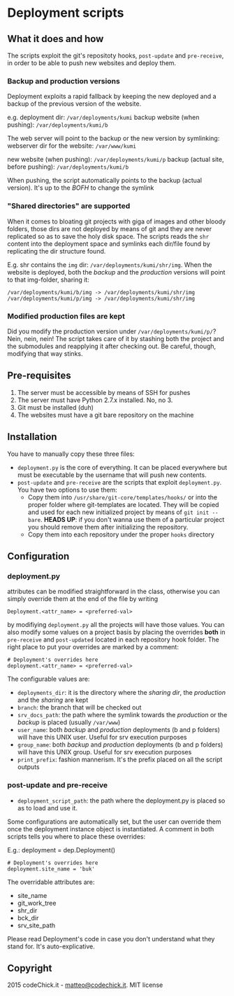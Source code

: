 # Deployment scripts

## What it does and how
The scripts exploit the git's repositoty hooks, `post-update` and `pre-receive`, in order to be able to push new websites
and deploy them.

### Backup and production versions
Deployment exploits a rapid fallback by keeping the new deployed and a backup of the previous version of the website.

e.g.
deployment dir: `/var/deployments/kumi`
backup website (when pushing): `/var/deployments/kumi/b`

The web server will point to the backup or the new version by symlinking:
webserver dir for the website: `/var/www/kumi`

new website (when pushing): `/var/deployments/kumi/p`
backup (actual site, before pushing): `/var/deployments/kumi/b`

When pushing, the script automatically points to the backup (actual version). It's up to the *BOFH* to change the symlink

### "Shared directories" are supported
When it comes to bloating git projects with giga of images and other bloody folders, those dirs are not deployed
by means of git and they are never replicated so as to save the holy disk space. The scripts reads the `shr` content
into the deployment space and symlinks each dir/file found by replicating the dir structure found.

E.g.
shr contains the `img` dir: `/var/deployments/kumi/shr/img`.
When the website is deployed, both the _backup_ and the _production_ versions will point to that img-folder, sharing it:

    /var/deployments/kumi/b/img -> /var/deployments/kumi/shr/img
    /var/deployments/kumi/p/img -> /var/deployments/kumi/shr/img

### Modified production files are kept
Did you modify the production version under `/var/deployments/kumi/p/`? Nein, nein, nein! The script takes care of it
 by stashing both the project and the submodules and reapplying it after checking out. Be careful, though, modifying that way stinks.

## Pre-requisites
1. The server must be accessible by means of SSH for pushes
2. The server must have Python 2.7.x installed. No, no 3.
3. Git must be installed (duh)
4. The websites must have a git bare repository on the machine

## Installation
You have to manually copy these three files:

+ `deployment.py` is the core of everything. It can be placed everywhere but must be executable by the username
 that will push new contents.
+ `post-update` and `pre-receive` are the scripts that exploit `deployment.py`. You have two options to use them:
    - Copy them into `/usr/share/git-core/templates/hooks/` or into the proper folder where git-templates are located.
     They will be copied and used for each new initialized project by means of `git init --bare`. **HEADS UP**: if you don't
      wanna use them of a particular project you should remove them after initializing the repository.
    - Copy them into each repository under the proper `hooks` directory

## Configuration
### deployment.py
attributes can be modified straightforward in the class, otherwise you can simply override them at the end of the file by writing

    Deployment.<attr_name> = <preferred-val>

by modifiying `deployment.py` all the projects will have those values. You can also modify some values on a project basis 
by placing the overrides **both** in `pre-receive` and `post-updated` located in each repository hook folder. The right
place to put your overrides are marked by a comment:

    # Deployment's overrides here
    deployment.<attr_name> = <preferred-val>

The configurable values are:
+ `deployments_dir`: it is the directory where the _sharing dir_, the _production_ and the _sharing_ are kept
+ `branch`: the branch that will be checked out
+ `srv_docs_path`: the path where the symlink towards the _production_ or the _backup_ is placed (usually `/var/www`)
+ `user_name`: both *backup* and *production* deployments (b and p folders) will have this UNIX user. Useful for srv execution purposes
+ `group_name`: both *backup* and *production* deployments (b and p folders) will have this UNIX group. Useful for srv execution purposes
+ `print_prefix`: fashion mannerism. It's the prefix placed on all the script outputs

### post-update and pre-receive
+ `deployment_script_path`: the path where the deployment.py is placed so as to load and use it.

Some configurations are automatically set, but the user can override them once the deployment instance object is
 instantiated. A comment in both scripts tells you where to place these overrides:

 E.g.:
    deployment = dep.Deployment()

    # Deployment's overrides here
    deployment.site_name = 'buk'

 The overridable attributes are:
 + site_name
 + git_work_tree
 + shr_dir
 + bck_dir
 + srv_site_path

 Please read Deployment's code in case you don't understand what they stand for. It's auto-explicative.


## Copyright
2015 codeChick.it - matteo@codechick.it. MIT license